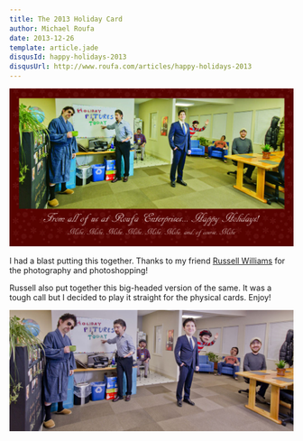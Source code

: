 ```yaml
---
title: The 2013 Holiday Card
author: Michael Roufa
date: 2013-12-26
template: article.jade
disqusId: happy-holidays-2013
disqusUrl: http://www.roufa.com/articles/happy-holidays-2013
---
```

[![My 2013 holiday card](card-1024.jpg)](card.jpg)

I had a blast putting this together. Thanks to my friend [Russell Williams](http://www.flickr.com/photos/russellelbert) for
the photography and photoshopping!

Russell also put together this big-headed version of the same. It was a tough call but I decided to play it straight for the physical cards. Enjoy!

[![Look at the big heads!](bigheads.jpg)](bigheads.jpg)
